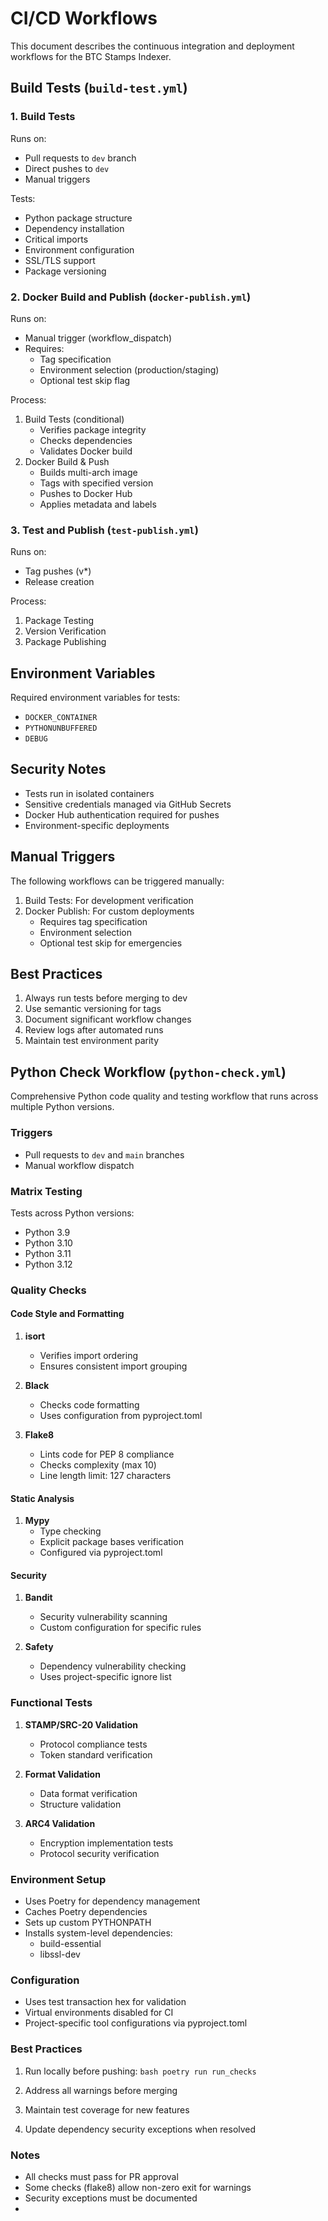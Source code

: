 # CI/CD Workflows

This document describes the continuous integration and deployment workflows for the BTC Stamps Indexer.



##  Build Tests (`build-test.yml`)

### 1. Build Tests
Runs on:
- Pull requests to `dev` branch
- Direct pushes to `dev`
- Manual triggers

Tests:
- Python package structure
- Dependency installation
- Critical imports
- Environment configuration
- SSL/TLS support
- Package versioning

### 2. Docker Build and Publish (`docker-publish.yml`)
Runs on:
- Manual trigger (workflow_dispatch)
- Requires:
  - Tag specification
  - Environment selection (production/staging)
  - Optional test skip flag

Process:
1. Build Tests (conditional)
   - Verifies package integrity
   - Checks dependencies
   - Validates Docker build
2. Docker Build & Push
   - Builds multi-arch image
   - Tags with specified version
   - Pushes to Docker Hub
   - Applies metadata and labels

### 3. Test and Publish (`test-publish.yml`)
Runs on:
- Tag pushes (v*)
- Release creation

Process:
1. Package Testing
2. Version Verification
3. Package Publishing

## Environment Variables

Required environment variables for tests:
- `DOCKER_CONTAINER`
- `PYTHONUNBUFFERED`
- `DEBUG`

## Security Notes

- Tests run in isolated containers
- Sensitive credentials managed via GitHub Secrets
- Docker Hub authentication required for pushes
- Environment-specific deployments

## Manual Triggers

The following workflows can be triggered manually:
1. Build Tests: For development verification
2. Docker Publish: For custom deployments
   - Requires tag specification
   - Environment selection
   - Optional test skip for emergencies

## Best Practices

1. Always run tests before merging to dev
2. Use semantic versioning for tags
3. Document significant workflow changes
4. Review logs after automated runs
5. Maintain test environment parity





## Python Check Workflow (`python-check.yml`)

Comprehensive Python code quality and testing workflow that runs across multiple Python versions.

### Triggers
- Pull requests to `dev` and `main` branches
- Manual workflow dispatch

### Matrix Testing
Tests across Python versions:
- Python 3.9
- Python 3.10
- Python 3.11
- Python 3.12

### Quality Checks

#### Code Style and Formatting
1. **isort**
   - Verifies import ordering
   - Ensures consistent import grouping

2. **Black**
   - Checks code formatting
   - Uses configuration from pyproject.toml

3. **Flake8**
   - Lints code for PEP 8 compliance
   - Checks complexity (max 10)
   - Line length limit: 127 characters

#### Static Analysis
1. **Mypy**
   - Type checking
   - Explicit package bases verification
   - Configured via pyproject.toml

#### Security
1. **Bandit**
   - Security vulnerability scanning
   - Custom configuration for specific rules

2. **Safety**
   - Dependency vulnerability checking
   - Uses project-specific ignore list

### Functional Tests
1. **STAMP/SRC-20 Validation**
   - Protocol compliance tests
   - Token standard verification

2. **Format Validation**
   - Data format verification
   - Structure validation

3. **ARC4 Validation**
   - Encryption implementation tests
   - Protocol security verification

### Environment Setup
- Uses Poetry for dependency management
- Caches Poetry dependencies
- Sets up custom PYTHONPATH
- Installs system-level dependencies:
  - build-essential
  - libssl-dev

### Configuration
- Uses test transaction hex for validation
- Virtual environments disabled for CI
- Project-specific tool configurations via pyproject.toml

### Best Practices
1. Run locally before pushing:   ```bash
    poetry run run_checks   ```

1. Address all warnings before merging
2. Maintain test coverage for new features
3. Update dependency security exceptions when resolved

### Notes
- All checks must pass for PR approval
- Some checks (flake8) allow non-zero exit for warnings
- Security exceptions must be documented 
- 